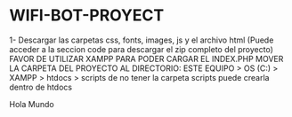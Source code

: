 # WIFI-BOT-PROYECT
<INTRUCCIONES>
  
 1- Descargar las carpetas css, fonts, images, js y el archivo html
 (Puede acceder a la seccion code para descargar el zip completo del proyecto)
FAVOR DE UTILIZAR XAMPP PARA PODER CARGAR EL INDEX.PHP
MOVER LA CARPETA DEL PROYECTO AL DIRECTORIO: 
ESTE EQUIPO > OS (C:) > XAMPP > htdocs > scripts
de no tener la carpeta scripts puede crearla dentro de htdocs

Hola Mundo
  
  
<un proyecto aun en progreso/>
